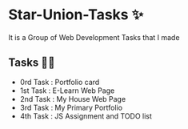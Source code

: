 # Star-Union-Tasks ✨
It is a Group of Web Development Tasks that I made
## Tasks 👾👾
- 0rd Task : Portfolio card
- 1st Task : E-Learn Web Page
- 2nd Task : My House Web Page
- 3rd Task : My Primary Portfolio
- 4th Task : JS Assignment and TODO list
